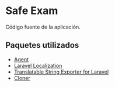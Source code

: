 # Safe Exam

Código fuente de la aplicación.

## Paquetes utilizados

- [Agent](https://github.com/jenssegers/agent)
- [Laravel Localization](https://github.com/mcamara/laravel-localization)
- [Translatable String Exporter for Laravel](https://github.com/kkomelin/laravel-translatable-string-exporter)
- [Cloner](https://github.com/BKWLD/cloner)
